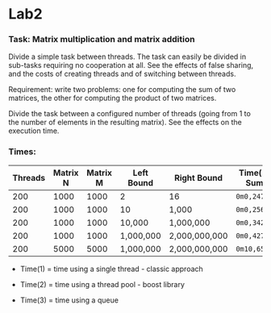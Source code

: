 # Lab2

### Task: Matrix multiplication and matrix addition

Divide a simple task between threads. The task can easily be divided in sub-tasks requiring no cooperation at all. See the effects of false sharing, and the costs of creating threads and of switching between threads.

Requirement: write two problems: one for computing the sum of two matrices, the other for computing the product of two matrices.

Divide the task between a configured number of threads (going from 1 to the number of elements in the resulting matrix). See the effects on the execution time.

### Times:

| Threads | Matrix N | Matrix M | Left Bound | Right Bound |       Time(1) Sum| Time(2) Sum | Time(3) Sum | Time(1) Product | Time(2) Product | Time(3) Product | 
|---      |    ---   |      --- | --- |    ---  |    ---|   ---| ---| ---|---|---|
|200      |1000       | 1000    |  2 | 16|                          `0m0,247s`  |`0m2,532s` |`0m0,539s` |  `0m16,684s` | `0m8,286s` |`0m4,671s` |
|200      |1000      |1000       | 10 | 1,000|                      `0m0,256s`  |`0m2,588s` |`0m0,575s` | `0m17.833s` | `0m5,954s` | `0m4,693s` |
| 200     |1000      |1000       | 10,000 | 1,000,000 |             `0m0,342s`  |`0m2,687s` |`0m0,640s` | `0m17,243` | `0m5,991s` | `0m4,845s` |
| 200   |1000      |1000         | 1,000,000 | 2,000,000,000 |      `0m0,427s`  |`0m2,749s` |`0m0,752s`| `0m17,317s`| `0m8,039s` | `0m4,890s` |
| 200    |5000       |5000  | 1,000,000 | 2,000,000,000    |        `0m10,651s`  |`1m8,377s` |`0m17,787s` | `46m3,076s` | `11m35,040s` | `10m38,219s` |

* Time(1) = time using a single thread - classic approach

* Time(2) = time using a thread pool - boost library

* Time(3) = time using a queue
